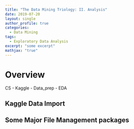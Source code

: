 ```yaml
---
title: "The Data Mining Triology: II. Analysis"
date: 2019-07-20
layout: single
author_profile: true
categories:
  - Data Mining
tags: 
  - Exploratory Data Analysis
excerpt: "some excerpt"
mathjax: "true"
---
```

# Overview
CS - Kaggle - Data_prep - EDA
## Kaggle Data Import

## Some Major File Management packages